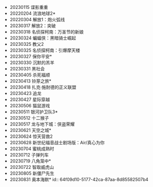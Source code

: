 - 20230115	谍影重重
- 20220204	流浪地球2*
- 20220304	解放1：炮火弧线
- 20230317	解放2：突破
- 20230318	名侦探柯南：万圣节的新娘
- 20230324	蝙蝠侠：黑暗骑士崛起
- 20230325	教父2
- 20230325	名侦探柯南：引爆摩天楼
- 20230327	保你平安*
- 20230330	沉默的羔羊
- 20230331	黑社会
- 20230405	杀死福顺
- 20230413	铃芽之旅*
- 20230418	扎克·施耐德的正义联盟
- 20230423	追龙
- 20230427	星际穿越
- 20230506	猫鼠游戏
- 20230511	银河护卫队3*
- 20230512	十二猴子
- 20230517	龙与地下城：侠盗荣耀
- 20230621	天空之城*
- 20230624	惊天营救2
- 20230628	新世纪福音战士剧场版：Air/真心为你
- 20230704	蜜桃成熟时
- 20230712	子弹列车
- 20230719	八角笼中*
- 20230722	智取威虎山
- 20230805	新僵尸先生
- 20230831 奥本海默*
  id:: 64f09d10-5177-42ca-87aa-8d85582507b4